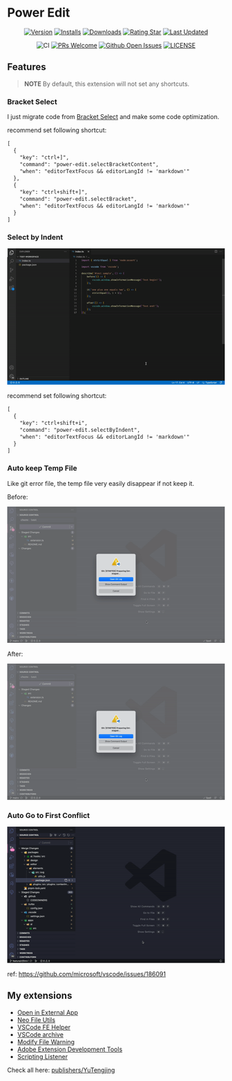# Power Edit

<div align="center">

[![Version](https://img.shields.io/visual-studio-marketplace/v/YuTengjing.power-edit)](https://marketplace.visualstudio.com/items/YuTengjing.power-edit/changelog) [![Installs](https://img.shields.io/visual-studio-marketplace/i/YuTengjing.power-edit)](https://marketplace.visualstudio.com/items?itemName=YuTengjing.power-edit) [![Downloads](https://img.shields.io/visual-studio-marketplace/d/YuTengjing.power-edit)](https://marketplace.visualstudio.com/items?itemName=YuTengjing.power-edit) [![Rating Star](https://img.shields.io/visual-studio-marketplace/stars/YuTengjing.power-edit)](https://marketplace.visualstudio.com/items?itemName=YuTengjing.power-edit&ssr=false#review-details) [![Last Updated](https://img.shields.io/visual-studio-marketplace/last-updated/YuTengjing.power-edit)](https://github.com/tjx666/power-edit)

![CI](https://github.com/tjx666/power-edit/actions/workflows/ci.yml/badge.svg) [![PRs Welcome](https://img.shields.io/badge/PRs-welcome-brightgreen.svg?style=flat)](http://makeapullrequest.com) [![Github Open Issues](https://img.shields.io/github/issues/tjx666/power-edit)](https://github.com/tjx666/power-edit/issues) [![LICENSE](https://img.shields.io/badge/license-Anti%20996-blue.svg?style=flat-square)](https://github.com/996icu/996.ICU/blob/master/LICENSE)

</div>

## Features

> **NOTE**
> By default, this extension will not set any shortcuts.

### Bracket Select

I just migrate code from [Bracket Select](https://github.com/jhasse/vscode-bracket-select) and make some code optimization.

recommend set following shortcut:

```jsonc
[
  {
    "key": "ctrl+]",
    "command": "power-edit.selectBracketContent",
    "when": "editorTextFocus && editorLangId != 'markdown'"
  },
  {
    "key": "ctrl+shift+]",
    "command": "power-edit.selectBracket",
    "when": "editorTextFocus && editorLangId != 'markdown'"
  }
]
```

### Select by Indent

![Select by Indent](https://github.com/tjx666/power-edit/blob/main/assets/screenshots/select-by-indent.gif?raw=true)

recommend set following shortcut:

```jsonc
[
  {
    "key": "ctrl+shift+i",
    "command": "power-edit.selectByIndent",
    "when": "editorTextFocus && editorLangId != 'markdown'"
  }
]
```

### Auto keep Temp File

Like git error file, the temp file very easily disappear if not keep it.

Before:

![Before](https://github.com/tjx666/power-edit/blob/main/assets/screenshots/auto-keep-temp-file-before.gif?raw=true)

After:

![After](https://github.com/tjx666/power-edit/blob/main/assets/screenshots/auto-keep-temp-file-after.gif?raw=true)

### Auto Go to First Conflict

![Auto Go to First Conflict](https://github.com/tjx666/power-edit/blob/main/assets/screenshots/auto-go-to-first-conflict.gif?raw=true)

ref: <https://github.com/microsoft/vscode/issues/186091>

## My extensions

- [Open in External App](https://github.com/tjx666/open-in-external-app)
- [Neo File Utils](https://github.com/tjx666/vscode-neo-file-utils)
- [VSCode FE Helper](https://github.com/tjx666/vscode-fe-helper)
- [VSCode archive](https://github.com/tjx666/vscode-archive)
- [Modify File Warning](https://github.com/tjx666/modify-file-warning)
- [Adobe Extension Development Tools](https://github.com/tjx666/vscode-adobe-extension-devtools)
- [Scripting Listener](https://github.com/tjx666/scripting-listener)

Check all here: [publishers/YuTengjing](https://marketplace.visualstudio.com/publishers/YuTengjing)
